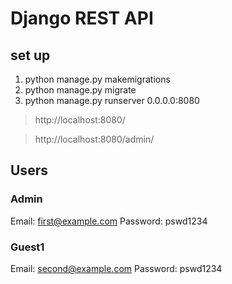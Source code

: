 # Django REST API

## set up

1. python manage.py makemigrations
2. python manage.py migrate
3. python manage.py runserver 0.0.0.0:8080

> http://localhost:8080/

> http://localhost:8080/admin/


## Users

### Admin
Email: first@example.com
Password: pswd1234

### Guest1
Email: second@example.com
Password: pswd1234

